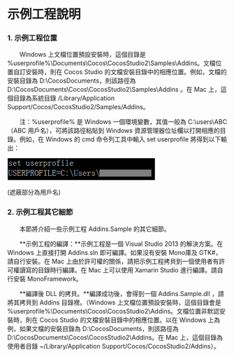 # 示例工程說明

### 1.    示例工程位置

&emsp;&emsp;Windows 上文檔位置預設安裝時，這個目錄是 %userprofile%\Documents\Cocos\CocosStudio2\Samples\Addins。文檔位置自訂安裝時，則在 Cocos Studio 的文檔安裝目錄中的相應位置。例如，文檔的安裝目錄為 D:\CocosDocuments，則該路徑為 D:\CocosDocuments\Cocos\CocosStudio2\Samples\Addins 。在 Mac 上，這個目錄為系統目錄 /Library/Application Support/Cocos/CocosStudio2/Samples/Addins。

&emsp;&emsp;注：%userprofile% 是 Windows 一個環境變數，其值一般為 C:\users\ABC（ABC 用戶名），可將該路徑粘貼到 Windows 資源管理器位址欄以打開相應的目錄。例如，在 Windows 的 cmd 命令列工具中輸入 set userprofile 將得到以下輸出：

![image](res/image001.png) 
 
(遮蔽部分為用戶名)

### 2.    示例工程其它細節

&emsp;&emsp;本節將介紹一些示例工程 Addins.Sample 的其它細節。

&emsp;&emsp;**示例工程的編譯：**示例工程是一個 Visual Studio 2013 的解決方案。在 Windows 上直接打開 Addins.sln 即可編譯。如果沒有安裝 Mono庫及 GTK#，請自行安裝。在 Mac 上由於許可權的關係，請把示例工程拷貝到一個使用者有許可權讀寫的目錄時行編譯。在 Mac 上可以使用 Xamarin Studio 進行編譯。請自行安裝 MonoFramework。

&emsp;&emsp;**編譯後 DLL 的拷貝。**編譯成功後，會得到一個 Addins.Sample.dll ，請將其拷貝到 Addins 目錄裡。（Windows 上文檔位置預設安裝時，這個目錄會是 %userprofile%\Documents\Cocos\CocosStudio2\Addins。文檔位置非默認安裝時，則在 Cocos Studio 的文檔安裝目錄中的相應位置。以在 Windows 上為例，如果文檔的安裝目錄為 D:\CocosDocuments，則該路徑為 D:\CocosDocuments\Cocos\CocosStudio2\Addins。在 Mac 上，這個目錄為使用者目錄 ~/Library/Application Support/Cocos/CocosStudio2/Addins）。
